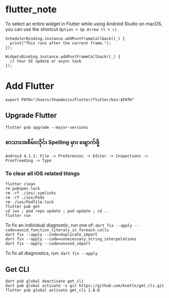 # flutter_note


To select an entire widget in Flutter while using Android Studio on macOS, you can use the shortcut ``` Option + Up Arrow (⌥ + ↑). ```

```
SchedulerBinding.instance.addPostFrameCallback((_) {
  print("This runs after the current frame.");
});
```

```
WidgetsBinding.instance.addPostFrameCallback((_) {
  // Your UI update or async task
});
```


# Add Flutter

``` export PATH="/Users/thawdezin/Flutter/flutter/bin:$PATH" ```

## Upgrade Flutter
``` flutter pub upgrade --major-versions ```


### စာသားအစိမ်းလိုင်း Spelling မှား ဖျောက်ဖို့
``` Android 4.1.1: File -> Preferences -> Editor -> Inspections -> Proofreading -> Typo ```


### To clear all iOS related things

```
flutter clean
rm pubspec.lock
rm -rf ./ios/.symlinks
rm -rf ./ios/Pods
rm ./ios/Podfile.lock
flutter pub get
cd ios ; pod repo update ; pod update ; cd ..
flutter run
```


To fix an individual diagnostic, run one of:
  ```dart fix --apply --code=avoid_function_literals_in_foreach_calls ```<br/>
  ```dart fix --apply --code=duplicate_import ```<br/>
  ```dart fix --apply --code=unnecessary_string_interpolations ```<br/>
  ```dart fix --apply --code=unused_import ```<br/>

To fix all diagnostics, run:
  ```dart fix --apply```<br/>  
  
## Get CLI
``` dart pub global deactivate get_cli ```<br/>
``` dart pub global activate -s git https://github.com/knottx/get_cli.git ```<br/>
``` flutter pub global activate get_cli 1.8.0 ```<br/>  
